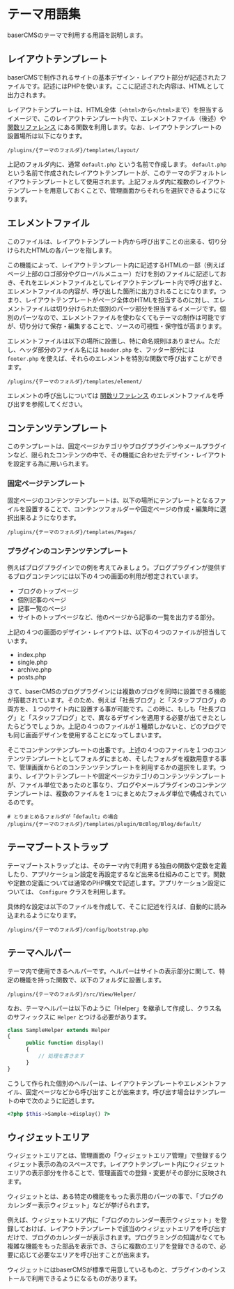 # テーマ用語集

baserCMSのテーマで利用する用語を説明します。

## レイアウトテンプレート
baserCMSで制作されるサイトの基本デザイン・レイアウト部分が記述されたファイルです。記述にはPHPを使います。ここに記述された内容は、HTMLとして出力されます。

レイアウトテンプレートは、HTML全体（`<html>`から`</html>`まで）を担当するイメージで、このレイアウトテンプレート内で、エレメントファイル（後述）や [関数リファレンス](./reference/) にある関数を利用します。なお、レイアウトテンプレートの設置場所は以下になります。

```shell
/plugins/{テーマのフォルダ}/templates/layout/
```

上記のフォルダ内に、通常 `default.php` という名前で作成します。 `default.php` という名前で作成されたレイアウトテンプレートが、このテーマのデフォルトレイアウトテンプレートとして使用されます。上記フォルダ内に複数のレイアウトテンプレートを用意しておくことで、管理画面からそれらを選択できるようになります。

## エレメントファイル
このファイルは、レイアウトテンプレート内から呼び出すことの出来る、切り分けられたHTMLの各パーツを指します。

この機能によって、レイアウトテンプレート内に記述するHTMLの一部（例えばページ上部のロゴ部分やグローバルメニュー）だけを別のファイルに記述しておき、それをエレメントファイルとしてレイアウトテンプレート内で呼び出すと、エレメントファイルの内容が、呼び出した箇所に出力されることになります。つまり、レイアウトテンプレートがページ全体のHTMLを担当するのに対し、エレメントファイルは切り分けられた個別のパーツ部分を担当するイメージです。個別のパーツなので、エレメントファイルを使わなくてもテーマの制作は可能ですが、切り分けて保存・編集することで、ソースの可視性・保守性が高まります。

エレメントファイルは以下の場所に設置し、特に命名規則はありません。ただし、ヘッダ部分のファイル名には `header.php` を、フッター部分には `footer.php` を使えば、それらのエレメントを特別な関数で呼び出すことができます。

```shell
/plugins/{テーマのフォルダ}/templates/element/
```

エレメントの呼び出しについては [関数リファレンス](reference/) のエレメントファイルを呼び出すを参照してください。

## コンテンツテンプレート
このテンプレートは、固定ページカテゴリやブログプラグインやメールプラグインなど、限られたコンテンツの中で、その機能に合わせたデザイン・レイアウトを設定する為に用いられます。

### 固定ページテンプレート
固定ページのコンテンツテンプレートは、以下の場所にテンプレートとなるファイルを設置することで、コンテンツフォルダーや固定ページの作成・編集時に選択出来るようになります。

```shell
/plugins/{テーマのフォルダ}/templates/Pages/
```

### プラグインのコンテンツテンプレート
例えばブログプラグインでの例を考えてみましょう。ブログプラグインが提供するブログコンテンツには以下の４つの画面の利用が想定されています。

- ブログのトップページ
- 個別記事のページ
- 記事一覧のページ
- サイトのトップページなど、他のページから記事の一覧を出力する部分。

上記の４つの画面のデザイン・レイアウトは、以下の４つのファイルが担当しています。

- index.php
- single.php
- archive.php
- posts.php

さて、baserCMSのブログプラグインには複数のブログを同時に設置できる機能が搭載されています。そのため、例えば「社長ブログ」と「スタッフブログ」の両方を、１つのサイト内に設置する事が可能です。この時に、もしも「社長ブログ」と「スタッフブログ」とで、異なるデザインを適用する必要が出てきたとしたらどうでしょうか。上記の４つのファイルが１種類しかないと、どのブログでも同じ画面デザインを使用することになってしまいます。

そこでコンテンツテンプレートの出番です。上述の４つのファイルを１つのコンテンツテンプレートとしてフォルダにまとめ、そしたフォルダを複数用意する事で、管理画面からどのコンテンツテンプレートを利用するかの選択をします。つまり、レイアウトテンプレートや固定ページカテゴリのコンテンツテンプレートが、ファイル単位であったのと事なり、ブログやメールプラグインのコンテンツテンプレートは、複数のファイルを１つにまとめたフォルダ単位で構成されているのです。

```shell
# とりまとめるフォルダが「default」の場合
/plugins/{テーマのフォルダ}/templates/plugin/BcBlog/Blog/default/
```

## テーマブートストラップ
テーマブートストラップとは、そのテーマ内で利用する独自の関数や定数を定義したり、アプリケーション設定を再設定するなど出来る仕組みのことです。関数や定数の定義については通常のPHP構文で記述します。アプリケーション設定については、 `Configure` クラスを利用します。

具体的な設定は以下のファイルを作成して、そこに記述を行えば、自動的に読み込まれるようになります。

```shell
/plugins/{テーマのフォルダ}/config/bootstrap.php
```

## テーマヘルパー
テーマ内で使用できるヘルパーです。ヘルパーはサイトの表示部分に関して、特定の機能を持った関数で、以下のフォルダに設置します。

```shell
/plugins/{テーマのフォルダ}/src/View/Helper/
```

なお、テーマヘルパーは以下のように「Helper」を継承して作成し、クラス名のサフィックスに `Helper` とつける必要があります。

```php
class SampleHelper extends Helper
{
      public function display()
      {
          // 処理を書きます
      }
}
```

こうして作られた個別のヘルパーは、レイアウトテンプレートやエレメントファイル、固定ページなどから呼び出すことが出来ます。呼び出す場合はテンプレートの中で次のように記述します。

```php
<?php $this->Sample->display() ?>
```

## ウィジェットエリア
ウィジェットエリアとは、管理画面の「ウィジェットエリア管理」で登録するウィジェット表示の為のスペースです。レイアウトテンプレート内にウィジェットエリアの表示部分を作ることで、管理画面での登録・変更がその部分に反映されます。

ウィジェットとは、ある特定の機能をもった表示用のパーツの事で、「ブログのカレンダー表示ウィジェット」などが挙げられます。

例えば、ウィジェットエリア内に「ブログのカレンダー表示ウィジェット」を登録しておけば、レイアウトテンプレートで該当のウィジェットエリアを呼び出すだけで、ブログのカレンダーが表示されます。プログラミングの知識がなくても複雑な機能をもった部品を表示でき、さらに複数のエリアを登録できるので、必要に応じて必要なエリアを呼び出すことが出来ます。

ウィジェットにはbaserCMSが標準で用意しているものと、プラグインのインストールで利用できるようになるものがあります。
